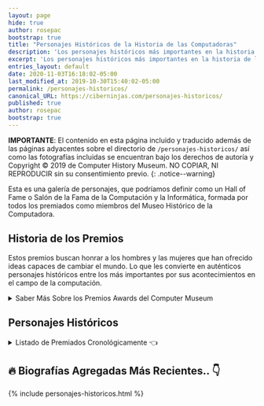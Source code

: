 ```yaml
---
layout: page
hide: true
author: rosepac
bootstrap: true
title: "Personajes Históricos de la Historia de las Computadoras"
description: 'Los personajes históricos más importantes en la historia de la creación de las computadoras'
excerpt: 'Los personajes históricos más importantes en la historia de la creación de las computadoras'
entries_layout: default
date: 2020-11-03T16:18:02-05:00
last_modified_at: 2019-10-30T15:40:02-05:00
permalink: /personajes-historicos/
canonical_URL: https://ciberninjas.com/personajes-historicos/
published: true
author: rosepac
bootstrap: true
---
```


**IMPORTANTE**: El contenido en esta página incluido y traducido además de las páginas adyacentes sobre el directorio de `/personajes-historicos/` así como las fotografías incluidas se encuentran bajo los derechos de autoría y Copyright © 2019 de Computer History Museum. NO COPIAR, NI REPRODUCIR sin su consentimiento previo.
{: .notice--warning}

Esta es una galería de personajes, que podríamos definir como un Hall of Fame o Salón de la Fama de la Computación y la Informática, formada por todos los premiados como miembros del Museo Histórico de la Computadora.

## Historia de los Premios

Estos premios buscan honrar a los hombres y las mujeres que han ofrecido ideas capaces de cambiar el mundo. Lo que les convierte en auténticos personajes históricos entre los más importantes por sus acontecimientos en el campo de la computación.

<details>
<summary>Saber Más Sobre los Premios Awards del Computer Museum</summary>
<p>Los premios son parte de la visión del Museo de explorar la revolución informática y su impacto en la experiencia humana. La tradición comenzó en 1987 con la primera premiada; la pionera en programación: Grace Murray Hopper. En la actualidad, ya se ha convertido en un distinguido grupo de 60 miembros.</p>

<p>Entre ellos poseen en común una misma herramienta, la computadora; y sus logros, van desde la computación de la propia computadora en sí misma hasta la creación de las redes, el hardware, el software, el almacenamiento, los lenguajes de programación, u otras tecnologías que hoy en día; afectan a casi todos los seres vivos.</p>
</details>

<!-- Saber Más: https://www.computerhistory.org/fellowawards/hall/ -->
## Personajes Históricos

<details>
<summary> Listado de Premiados Cronológicamente 👈</summary>
<ul>
<li>2019 \ <a href="/personajes-historicos/james-gosling/">James Gosling</a>, <a href="/personajes-historicos/katherine-johnson/">Katherine Johnson</a>, <a href="/personajes-historicos/leslie-lamport/">Leslie Lamport</a>, <a href="/personajes-historicos/louis-pouzin/">Louis Pouzin</a></li>
<li>2018 \ <a href="/personajes-historicos/dame-stephanie-shirley/">Dame Stephanie Shirley</a>, <a href="/personajes-historicos/dov-frohman-bentchkowsky/">Dov Frohman-Bentchkowsky</a>, <a href="/personajes-historicos/guido-van-rossum/">Guido Van Rossum</a></li>
<li>2017 \ Alan Cooper, Cleve Moler, Larry Roberts, <a href="/personajes-historicos/margaret-hamilton/">Margaret Hamilton</a></li>
<li>2016 \ David Cutler, Lee Felsentein, Philip Moorby</li>
<li>2015 \ Bjarne Stroustrup, Charles W. Bachman, <a href="/personajes-historicos/evelyn-berezin/">Evelyn Berezin</a></li>
<li>2014 \ Irwin Jacobs, John Crawford, <a href="/personajes-historicos/lynn-conway/">Lynn Conway</a></li>
<li>2013 \ Edwin Catmull, Harry D. Huskey, Robert W. Taylor</li>
<li>2012 \ Edward Feigenbaum, Fernando Corbató, <a href="/personajes-historicos/sophie-wilson/">Sophie Wilson</a>, Steve Furber</li>
<li>2011 \ Bill Joy, Martin Hellman, Raph Merkle, Whitfield Diffie</li>
<li>2009 \ Donald Chamberlin, Federico Faggin, Marcian Hoff, Msatoshi Shima, Robert Everett, Stan Mazor</li>
<li>2008 \ Bob Metcalfe, <a href="/personajes-historicos/jean-bartik/">Jean Bartik</a>, Linus Torvalds</li>
<li>2007 \ Charles (Chuck) Tracker, David Patterson, John Hennessy, Morris Chang</li>
<li>2006 \ Butler Lampson, Marvin Minsky, Robert Khan, Sir Antony Hoare</li>
<li>2005 \ Alan F. Shugart, Douglas C. Engelbart, Ivan E. Sutherland, Paul Baran</li>
<li>2004 \ Bob Evans, Bob Frankston, Dan Bricklin, Erich Bloch, Niklaus Wirth</li>
<li>2003 \ David Wheeler, Gordon Bell, <a href="/personajes-historicos/tim-berners-lee/">Sir Tim Berners-Lee</a></li>
<li>2002 \ Carver Mead, Charles Geschke, John Cocke, John Warnock</li>
<li>2001 \ Frederick P. Brooks, <a href="/personajes-historicos/jean-sammet/">Jean Sammet</a>, Sir Maurice V. Wilkes</li>
<li>2000 \ <a href="/personajes-historicos/frances-allen/">Frances Allen</a>, Tom Kilburn, Vinton Cerf</li>
<li>1999 \ <a href="/personajes-historicos/alan-kay/">Alan Kay</a>, <a href="/personajes-historicos/john-mccarthy/">John McCarthy</a>, <a href="/personajes-historicos/konrad-zuse/">Konrad Zuse</a></li>
<li>1998 \ <a href="/personajes-historicos/donald-knuth/">Donald Knuth</a>, <a href="/personajes-historicos/gene-amdahl/">Gene Amdahl</a>, <a href="/personajes-historicos/gordon-moore/">Gordon Moore</a>, <a href="/personajes-historicos/steve-wozniak/">Steve Wozniak</a></li>
<li>1997 \ <a href="/personajes-historicos/denis-ritchie/">Denis Ritchie</a>, <a href="/personajes-historicos/john-backus/">John Backus</a>, <a href="/personajes-historicos/ken-thompson/">Ken Thompson</a></li>
<li>1996 \ <a href="/personajes-historicos/ken-olsen/">Ken Olsen</a>, <a href="/personajes-historicos/mitchell-kapor/">Mitchell Kapor</a></li>
<li>1995 \ <a href="/personajes-historicos/jay-w-forrester/">Jay W. Forrester</a></li>
<li>1985 \ <a href="/personajes-historicos/grace-murray-hopper/">Grace Murray Hopper</a></li>
</ul>
</details>

## 🔥 Biografías Agregadas Más Recientes.. 👇

{% include personajes-historicos.html %}